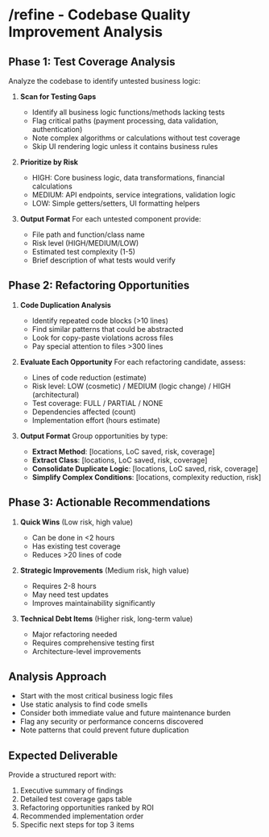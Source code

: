# /refine - Codebase Quality Improvement Analysis

## Phase 1: Test Coverage Analysis
Analyze the codebase to identify untested business logic:

1. **Scan for Testing Gaps**
   - Identify all business logic functions/methods lacking tests
   - Flag critical paths (payment processing, data validation, authentication)
   - Note complex algorithms or calculations without test coverage
   - Skip UI rendering logic unless it contains business rules

2. **Prioritize by Risk**
   - HIGH: Core business logic, data transformations, financial calculations
   - MEDIUM: API endpoints, service integrations, validation logic
   - LOW: Simple getters/setters, UI formatting helpers

3. **Output Format**
   For each untested component provide:
   - File path and function/class name
   - Risk level (HIGH/MEDIUM/LOW)
   - Estimated test complexity (1-5)
   - Brief description of what tests would verify

## Phase 2: Refactoring Opportunities

1. **Code Duplication Analysis**
   - Identify repeated code blocks (>10 lines)
   - Find similar patterns that could be abstracted
   - Look for copy-paste violations across files
   - Pay special attention to files >300 lines

2. **Evaluate Each Opportunity**
   For each refactoring candidate, assess:
   - Lines of code reduction (estimate)
   - Risk level: LOW (cosmetic) / MEDIUM (logic change) / HIGH (architectural)
   - Test coverage: FULL / PARTIAL / NONE
   - Dependencies affected (count)
   - Implementation effort (hours estimate)

3. **Output Format**
   Group opportunities by type:
   - **Extract Method**: [locations, LoC saved, risk, coverage]
   - **Extract Class**: [locations, LoC saved, risk, coverage]
   - **Consolidate Duplicate Logic**: [locations, LoC saved, risk, coverage]
   - **Simplify Complex Conditions**: [locations, complexity reduction, risk]

## Phase 3: Actionable Recommendations

1. **Quick Wins** (Low risk, high value)
   - Can be done in <2 hours
   - Has existing test coverage
   - Reduces >20 lines of code

2. **Strategic Improvements** (Medium risk, high value)
   - Requires 2-8 hours
   - May need test updates
   - Improves maintainability significantly

3. **Technical Debt Items** (Higher risk, long-term value)
   - Major refactoring needed
   - Requires comprehensive testing first
   - Architecture-level improvements

## Analysis Approach
- Start with the most critical business logic files
- Use static analysis to find code smells
- Consider both immediate value and future maintenance burden
- Flag any security or performance concerns discovered
- Note patterns that could prevent future duplication

## Expected Deliverable
Provide a structured report with:
1. Executive summary of findings
2. Detailed test coverage gaps table
3. Refactoring opportunities ranked by ROI
4. Recommended implementation order
5. Specific next steps for top 3 items
